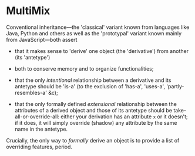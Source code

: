 <!-- START doctoc generated TOC please keep comment here to allow auto update --> <!-- DON'T EDIT THIS
SECTION, INSTEAD RE-RUN doctoc TO UPDATE --> **Table of Contents**  *generated with
[DocToc](https://github.com/thlorenz/doctoc)*

- [MultiMix](#MultiMix)

<!-- END doctoc generated TOC please keep comment here to allow auto update -->

# MultiMix



Conventional inheritance—the 'classical' variant known from languages like Java, Python and others as well
as the 'prototypal' variant known mainly from JavaScript—both assert

* that it makes sense to 'derive' one object (the 'derivative') from another (its 'antetype')

* both to conserve memory and to organize functionalities;

* that the only *intentional* relationship between a derivative and its antetype should be 'is-a' (to the
  exclusion of 'has-a', 'uses-a', 'partly-resembles-a' &c);

* that the only formally defined *extensional* relationship between the attributes of a derived object and
  those of its antetype should be take-all-or-override-all: either your derivation has an attribute `x` or
  it doesn't; if it does, it will simply override (shadow) any attribute by the same name in the antetype.

Crucially, the only way to *formally* derive an object is to provide a list of overriding features, period.



